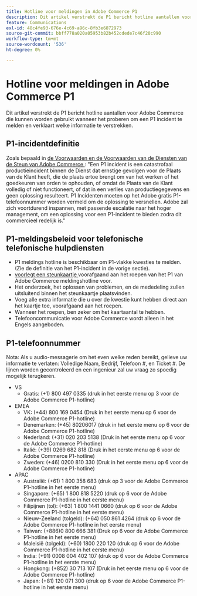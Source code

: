 ```yaml
---
title: Hotline voor meldingen in Adobe Commerce P1
description: Dit artikel verstrekt de P1 bericht hotline aantallen voor Adobe Commerce die kunnen worden gebruikt wanneer het proberen om een P1 incident te melden en verklaart welke informatie te verstrekken.
feature: Communications
exl-id: 48c4fe93-676e-4c69-a96c-8fb3e6872973
source-git-commit: bbff778a020a05953b82b452cdede7c46f20c990
workflow-type: tm+mt
source-wordcount: '536'
ht-degree: 0%

---
```


# Hotline voor meldingen in Adobe Commerce P1

Dit artikel verstrekt de P1 bericht hotline aantallen voor Adobe Commerce die kunnen worden gebruikt wanneer het proberen om een P1 incident te melden en verklaart welke informatie te verstrekken.

## P1-incidentdefinitie

Zoals bepaald in [ de Voorwaarden en de Voorwaarden van de Diensten van de Steun van Adobe Commerce ](https://www.adobe.com/content/dam/cc/en/legal/terms/enterprise/pdfs/Magento-Support-Services-Terms-and-Conditions.pdf): &quot;Een P1 incident is een catastrofaal productieincident binnen de Dienst dat ernstige gevolgen voor de Plaats van de Klant heeft, die de plaats ertoe brengt om van het werken of het goedkeuren van orden te ophouden, of omdat de Plaats van de Klant volledig of niet functioneert, of dat in een verlies van productiegegevens en geen oplossing resulteert. P1 Incidenten moeten op het Adobe gratis P1-telefoonnummer worden vermeld om de oplossing te versnellen. Adobe zal zich voortdurend inspannen, met passende escalatie naar het hoger management, om een oplossing voor een P1-incident te bieden zodra dit commercieel redelijk is.&quot;

## P1-meldingsbeleid voor telefonische telefonische hulpdiensten

* P1 meldings hotline is beschikbaar om P1-vlakke kwesties te melden. (Zie de definitie van het P1-incident in de vorige sectie).
* [ voorlegt een steunkaartje ](https://experienceleague.adobe.com/docs/commerce-knowledge-base/kb/help-center-guide/magento-help-center-user-guide.html?lang=en#submit-ticket) voorafgaand aan het roepen van het P1 van Adobe Commerce meldingshotline voor.
* Het onderzoek, het oplossen van problemen, en de mededeling zullen uitsluitend binnen het steunkaartje plaatsvinden.
* Voeg alle extra informatie die u over de kwestie kunt hebben direct aan het kaartje toe, voorafgaand aan het roepen.
* Wanneer het roepen, ben zeker om het kaartaantal te hebben.
* Telefooncommunicatie voor Adobe Commerce wordt alleen in het Engels aangeboden.

## P1-telefoonnummer

Nota: Als u audio-messagerie om het even welke reden bereikt, gelieve uw informatie te verlaten: Volledige Naam, Bedrijf, Telefoon #, en Ticket #. De lijnen worden gecontroleerd en een ingenieur zal uw vraag zo spoedig mogelijk terugkeren.

* VS
   * Gratis: (+1) 800 497 0335 (druk in het eerste menu op 3 voor de Adobe Commerce P1-hotline)
* EMEA
   * VK: (+44) 800 169 0454 (Druk in het eerste menu op 6 voor de Adobe Commerce P1-hotline)
   * Denemarken: (+45) 80206017 (druk in het eerste menu op 6 voor de Adobe Commerce P1-hotline)
   * Nederland: (+31) 020 203 5138 (Druk in het eerste menu op 6 voor de Adobe Commerce P1-hotline)
   * Italië: (+39) 0269 682 818 (Druk in het eerste menu op 6 voor de Adobe Commerce P1-hotline)
   * Zweden: (+46) 0200 810 330 (Druk in het eerste menu op 6 voor de Adobe Commerce P1-hotline)
* APAC
   * Australië: (+61) 1 800 358 683 (druk op 3 voor de Adobe Commerce P1-hotline in het eerste menu)
   * Singapore: (+65) 1 800 818 5220 (druk op 6 voor de Adobe Commerce P1-hotline in het eerste menu)
   * Filipijnen (tol): (+63) 1 800 1441 0660 (druk op 6 voor de Adobe Commerce P1-hotline in het eerste menu)
   * Nieuw-Zeeland (tolgeld): (+64) 050 861 4264 (druk op 6 voor de Adobe Commerce P1-hotline in het eerste menu)
   * Taiwan: (+886)0 800 666 381 (Druk op 6 voor de Adobe Commerce P1-hotline in het eerste menu)
   * Maleisië (tolgeld): (+60) 1800 220 120 (druk op 6 voor de Adobe Commerce P1-hotline in het eerste menu)
   * India: (+91) 0008 004 402 107 (druk op 6 voor de Adobe Commerce P1-hotline in het eerste menu)
   * Hongkong: (+852) 30 713 107 (Druk in het eerste menu op 6 voor de Adobe Commerce P1-hotline)
   * Japan: (+81) 120 071 300 (druk op 6 voor de Adobe Commerce P1-hotline in het eerste menu)
